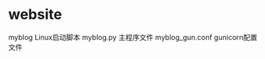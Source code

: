 # website

myblog              Linux启动脚本
myblog.py           主程序文件
myblog_gun.conf     gunicorn配置文件


